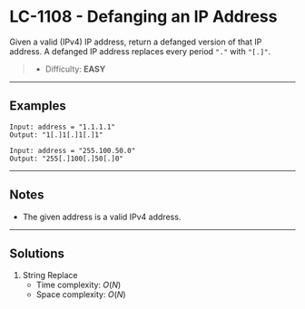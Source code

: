 # LC-1108 - Defanging an IP Address

Given a valid (IPv4) IP address, return a defanged version of that IP address.
A defanged IP address replaces every period `"."` with `"[.]"`.

> * Difficulty: **EASY**

---
## Examples

```
Input: address = "1.1.1.1"
Output: "1[.]1[.]1[.]1"
```

```
Input: address = "255.100.50.0"
Output: "255[.]100[.]50[.]0"
```

---
## Notes

* The given address is a valid IPv4 address.

---
## Solutions

1. String Replace
    * Time complexity: $O(N)$
    * Space complexity: $O(N)$